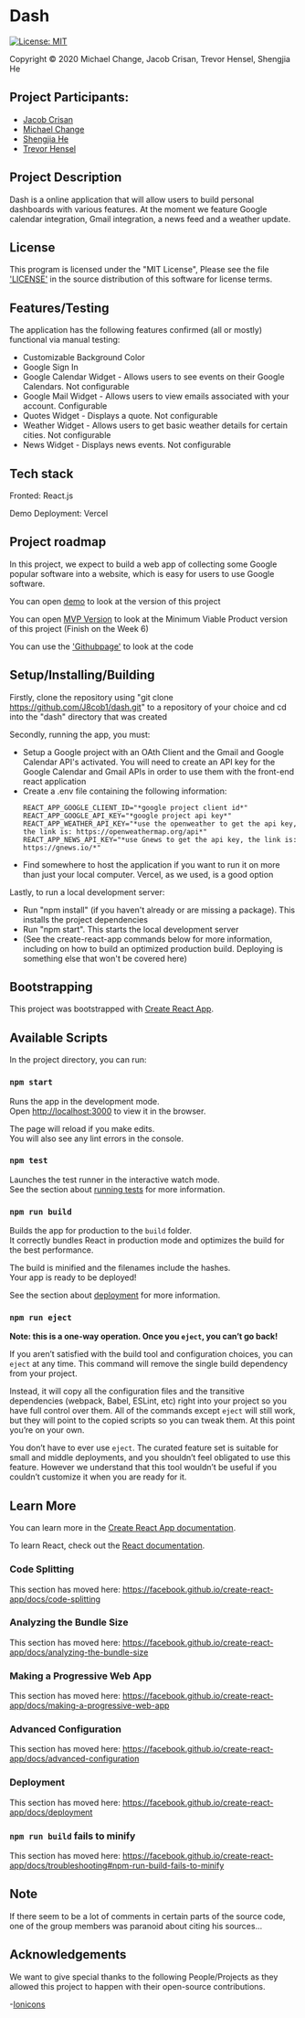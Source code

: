 # Dash
[![License: MIT](https://img.shields.io/badge/License-MIT-yellow.svg)](https://github.com/psu-oss-group-personalOrganizers/helpful-organizers/blob/master/LICENSE)

Copyright © 2020 Michael Change, Jacob Crisan, Trevor Hensel, Shengjia He

## Project Participants:

- [Jacob Crisan](mailto:jacob.crisan@gmail.com)
- [Michael Change](mailto:micchang@gmail.com)
- [Shengjia He](mailto:shengjia@pdx.edu)
- [Trevor Hensel](mailto:hensel@pdx.edu)

## Project Description
Dash is a online application that will allow users to build personal dashboards with various features. At the moment we feature Google calendar integration, Gmail integration, a news feed and a weather update.

## License

This program is licensed under the "MIT License", Please
see the file ['LICENSE'](https://github.com/psu-oss-group-personalOrganizers/helpful-organizers/blob/master/LICENSE) in the source distribution of this
software for license terms.

## Features/Testing

The application has the following features confirmed (all or mostly) functional via manual testing:
- Customizable Background Color
- Google Sign In
- Google Calendar Widget - Allows users to see events on their Google Calendars. Not configurable
- Google Mail Widget - Allows users to view emails associated with your account. Configurable
- Quotes Widget - Displays a quote. Not configurable
- Weather Widget - Allows users to get basic weather details for certain cities. Not configurable
- News Widget - Displays news events. Not configurable

## Tech stack
Fronted: React.js

Demo Deployment: Vercel

## Project roadmap

In this project, we expect to build a web app of collecting some Google popular software into a website, which is easy for users to use Google software. 

You can open [demo](https://dash-dusky.vercel.app/) to look at the version of this project

You can open [MVP Version](https://dash-dusky.vercel.app/) to look at the Minimum Viable Product version of this project (Finish on the Week 6)

You can use the ['Githubpage'](https://github.com/J8cob1/dash) to look at the code

## Setup/Installing/Building
 
Firstly, clone the repository using "git clone https://github.com/J8cob1/dash.git" to a repository of your choice and cd into the "dash" directory that was created

Secondly, running the app, you must:
- Setup a Google project with an OAth Client and the Gmail and Google Calendar API's activated. You will need to create an API key for the Google Calendar and Gmail APIs in order to use them with the front-end react application
- Create a .env file containing the following information:
  ```
  REACT_APP_GOOGLE_CLIENT_ID="*google project client id*"
  REACT_APP_GOOGLE_API_KEY="*google project api key*"
  REACT_APP_WEATHER_API_KEY="*use the openweather to get the api key, the link is: https://openweathermap.org/api*"
  REACT_APP_NEWS_API_KEY="*use Gnews to get the api key, the link is: https://gnews.io/*"
  ```
- Find somewhere to host the application if you want to run it on more than just your local computer. Vercel, as we used, is a good option

Lastly, to run a local development server:
- Run "npm install" (if you haven't already or are missing a package). This installs the project dependencies
- Run "npm start". This starts the local development server
- (See the create-react-app commands below for more information, including on how to build an optimized production build. Deploying is something else that won't be covered here)

## Bootstrapping

This project was bootstrapped with [Create React App](https://github.com/facebook/create-react-app).

## Available Scripts

In the project directory, you can run:

### `npm start`

Runs the app in the development mode.<br />
Open [http://localhost:3000](http://localhost:3000) to view it in the browser.

The page will reload if you make edits.<br />
You will also see any lint errors in the console.

### `npm test`

Launches the test runner in the interactive watch mode.<br />
See the section about [running tests](https://facebook.github.io/create-react-app/docs/running-tests) for more information.

### `npm run build`

Builds the app for production to the `build` folder.<br />
It correctly bundles React in production mode and optimizes the build for the best performance.

The build is minified and the filenames include the hashes.<br />
Your app is ready to be deployed!

See the section about [deployment](https://facebook.github.io/create-react-app/docs/deployment) for more information.

### `npm run eject`

**Note: this is a one-way operation. Once you `eject`, you can’t go back!**

If you aren’t satisfied with the build tool and configuration choices, you can `eject` at any time. This command will remove the single build dependency from your project.

Instead, it will copy all the configuration files and the transitive dependencies (webpack, Babel, ESLint, etc) right into your project so you have full control over them. All of the commands except `eject` will still work, but they will point to the copied scripts so you can tweak them. At this point you’re on your own.

You don’t have to ever use `eject`. The curated feature set is suitable for small and middle deployments, and you shouldn’t feel obligated to use this feature. However we understand that this tool wouldn’t be useful if you couldn’t customize it when you are ready for it.

## Learn More

You can learn more in the [Create React App documentation](https://facebook.github.io/create-react-app/docs/getting-started).

To learn React, check out the [React documentation](https://reactjs.org/).

### Code Splitting

This section has moved here: https://facebook.github.io/create-react-app/docs/code-splitting

### Analyzing the Bundle Size

This section has moved here: https://facebook.github.io/create-react-app/docs/analyzing-the-bundle-size

### Making a Progressive Web App

This section has moved here: https://facebook.github.io/create-react-app/docs/making-a-progressive-web-app

### Advanced Configuration

This section has moved here: https://facebook.github.io/create-react-app/docs/advanced-configuration

### Deployment

This section has moved here: https://facebook.github.io/create-react-app/docs/deployment

### `npm run build` fails to minify

This section has moved here: https://facebook.github.io/create-react-app/docs/troubleshooting#npm-run-build-fails-to-minify

## Note

If there seem to be a lot of comments in certain parts of the source code, one of the group members was paranoid about citing his sources...

## Acknowledgements

We want to give special thanks to the following People/Projects as they allowed this project to happen with their open-source contributions.

-[Ionicons](https://ionicons.com/)
